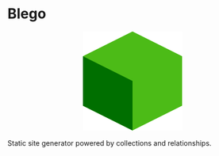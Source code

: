 # Blego

<p align="center"><img src="https://raw.githubusercontent.com/MattStypa/assets/master/blego/blego.png"></p>

Static site generator powered by collections and relationships.
